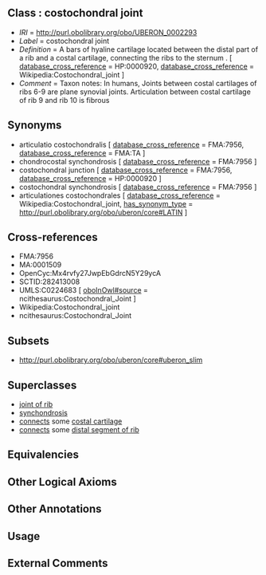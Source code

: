 
## Class : costochondral joint

 * *IRI* = http://purl.obolibrary.org/obo/UBERON_0002293
 * *Label* = costochondral joint
 * *Definition* = A bars of hyaline cartilage located between the distal part of a rib and a costal cartilage, connecting the ribs to the sternum . [ [database_cross_reference](../../ef/oboInOwl#hasDbXref.md) = HP:0000920, [database_cross_reference](../../ef/oboInOwl#hasDbXref.md) = Wikipedia:Costochondral_joint ]
 * *Comment* = Taxon notes: In humans, Joints between costal cartilages of ribs 6-9 are plane synovial joints. Articulation between costal cartilage of rib 9 and rib 10 is fibrous

## Synonyms

 * articulatio costochondralis [ [database_cross_reference](../../ef/oboInOwl#hasDbXref.md) = FMA:7956, [database_cross_reference](../../ef/oboInOwl#hasDbXref.md) = FMA:TA ]
 * chondrocostal synchondrosis [ [database_cross_reference](../../ef/oboInOwl#hasDbXref.md) = FMA:7956 ]
 * costochondral junction [ [database_cross_reference](../../ef/oboInOwl#hasDbXref.md) = FMA:7956, [database_cross_reference](../../ef/oboInOwl#hasDbXref.md) = HP:0000920 ]
 * costochondral synchondrosis [ [database_cross_reference](../../ef/oboInOwl#hasDbXref.md) = FMA:7956 ]
 * articulationes costochondrales [ [database_cross_reference](../../ef/oboInOwl#hasDbXref.md) = Wikipedia:Costochondral_joint, [has_synonym_type](../../pe/oboInOwl#hasSynonymType.md) = http://purl.obolibrary.org/obo/uberon/core#LATIN ]

## Cross-references

 * FMA:7956
 * MA:0001509
 * OpenCyc:Mx4rvfy27JwpEbGdrcN5Y29ycA
 * SCTID:282413008
 * UMLS:C0224683 [ [oboInOwl#source](../../ce/oboInOwl#source.md) = ncithesaurus:Costochondral_Joint ]
 * Wikipedia:Costochondral_joint
 * ncithesaurus:Costochondral_Joint

## Subsets

 * http://purl.obolibrary.org/obo/uberon/core#uberon_slim

## Superclasses

 * [joint of rib](../../UBERON/01/UBERON_0002001.md)
 * [synchondrosis](../../UBERON/15/UBERON_0002215.md)
 * [connects](../../ts/core#connects.md) some [costal cartilage](../../UBERON/36/UBERON_0002236.md)
 * [connects](../../ts/core#connects.md) some [distal segment of rib](../../UBERON/24/UBERON_0010424.md)

## Equivalencies


## Other Logical Axioms


## Other Annotations


## Usage


## External Comments

